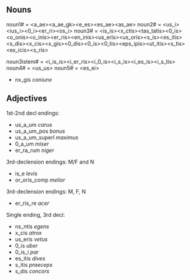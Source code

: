 
## Nouns

noun1# = <a_ae><a_ae_gk><e_es><es_ae><as_ae>
noun2# = <us_i><ius_i><0_i><er_ri><os_i>
noun3# = <is_is><x_ctis><tas_tatis><0_is><o_onis><o_inis><er_ris><en_inis><us_eris><us_oris><s_is><es_itis><s_dis><x_cis><x_gis><0_dis><0_is><0_tis><eps_ipis><ut_itis><s_tis><ex_icis><s_ris>

noun3istem# =  <i_is_is><i_er_ris><i_0_is><i_s_is><i_es_is><i_s_tis>
noun4# = <us_us>
noun5# = <es_ei>


- nx_gis *coniunx*

## Adjectives

1st-2nd decl endings:

- us_a_um *carus*
- us_a_um_pos *bonus*
- us_a_um_superl *maximus*
- 0_a_um *miser*
- er_ra_rum *niger*

3rd-declension endings: M/F and N
- is_e *levis*
- or_oris_comp *melior*

3rd-declension endings: M, F, N

- er_ris_re *acer*



Single ending, 3rd decl:


- ns_ntis *egens*
- x_cis *atrox*
- us_eris *vetus*
- 0_is *uber*
- 0_is_i *par*
- es_itis *dives*
- s_itis *praeceps*
- s_dis *concors*
